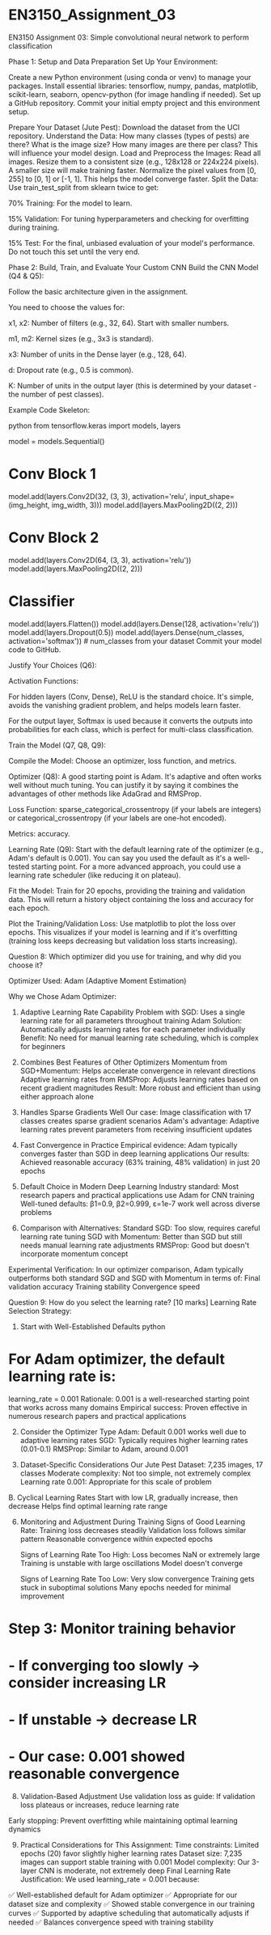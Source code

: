 # EN3150_Assignment_03
EN3150 Assignment 03: Simple convolutional neural network  to perform classification

Phase 1: Setup and Data Preparation
Set Up Your Environment:

Create a new Python environment (using conda or venv) to manage your packages.
Install essential libraries: tensorflow, numpy, pandas, matplotlib, scikit-learn, seaborn, opencv-python (for image handling if needed).
Set up a GitHub repository. Commit your initial empty project and this environment setup.

Prepare Your Dataset (Jute Pest):
Download the dataset from the UCI repository.
Understand the Data: How many classes (types of pests) are there? What is the image size? How many images are there per class? This will influence your model design.
Load and Preprocess the Images:
Read all images.
Resize them to a consistent size (e.g., 128x128 or 224x224 pixels). A smaller size will make training faster.
Normalize the pixel values from [0, 255] to [0, 1] or [-1, 1]. This helps the model converge faster.
Split the Data: Use train_test_split from sklearn twice to get:

70% Training: For the model to learn.

15% Validation: For tuning hyperparameters and checking for overfitting during training.

15% Test: For the final, unbiased evaluation of your model's performance. Do not touch this set until the very end.

Phase 2: Build, Train, and Evaluate Your Custom CNN
Build the CNN Model (Q4 & Q5):

Follow the basic architecture given in the assignment.

You need to choose the values for:

x1, x2: Number of filters (e.g., 32, 64). Start with smaller numbers.

m1, m2: Kernel sizes (e.g., 3x3 is standard).

x3: Number of units in the Dense layer (e.g., 128, 64).

d: Dropout rate (e.g., 0.5 is common).

K: Number of units in the output layer (this is determined by your dataset - the number of pest classes).

Example Code Skeleton:

python
from tensorflow.keras import models, layers

model = models.Sequential()
# Conv Block 1
model.add(layers.Conv2D(32, (3, 3), activation='relu', input_shape=(img_height, img_width, 3)))
model.add(layers.MaxPooling2D((2, 2)))
# Conv Block 2
model.add(layers.Conv2D(64, (3, 3), activation='relu'))
model.add(layers.MaxPooling2D((2, 2)))
# Classifier
model.add(layers.Flatten())
model.add(layers.Dense(128, activation='relu'))
model.add(layers.Dropout(0.5))
model.add(layers.Dense(num_classes, activation='softmax')) # num_classes from your dataset
Commit your model code to GitHub.

Justify Your Choices (Q6):

Activation Functions:

For hidden layers (Conv, Dense), ReLU is the standard choice. It's simple, avoids the vanishing gradient problem, and helps models learn faster.

For the output layer, Softmax is used because it converts the outputs into probabilities for each class, which is perfect for multi-class classification.

Train the Model (Q7, Q8, Q9):

Compile the Model: Choose an optimizer, loss function, and metrics.

Optimizer (Q8): A good starting point is Adam. It's adaptive and often works well without much tuning. You can justify it by saying it combines the advantages of other methods like AdaGrad and RMSProp.

Loss Function: sparse_categorical_crossentropy (if your labels are integers) or categorical_crossentropy (if your labels are one-hot encoded).

Metrics: accuracy.

Learning Rate (Q9): Start with the default learning rate of the optimizer (e.g., Adam's default is 0.001). You can say you used the default as it's a well-tested starting point. For a more advanced approach, you could use a learning rate scheduler (like reducing it on plateau).

Fit the Model: Train for 20 epochs, providing the training and validation data. This will return a history object containing the loss and accuracy for each epoch.

Plot the Training/Validation Loss: Use matplotlib to plot the loss over epochs. This visualizes if your model is learning and if it's overfitting (training loss keeps decreasing but validation loss starts increasing).



Question 8: Which optimizer did you use for training, and why did you choose it?

Optimizer Used: Adam (Adaptive Moment Estimation)

Why we Chose Adam Optimizer:
1. Adaptive Learning Rate Capability
  Problem with SGD: Uses a single learning rate for all parameters throughout training
  Adam Solution: Automatically adjusts learning rates for each parameter individually
  Benefit: No need for manual learning rate scheduling, which is complex for beginners

2. Combines Best Features of Other Optimizers
  Momentum from SGD+Momentum: Helps accelerate convergence in relevant directions
  Adaptive learning rates from RMSProp: Adjusts learning rates based on recent gradient magnitudes
  Result: More robust and efficient than using either approach alone


4. Handles Sparse Gradients Well
  Our case: Image classification with 17 classes creates sparse gradient scenarios
  Adam's advantage: Adaptive learning rates prevent parameters from receiving insufficient updates

5. Fast Convergence in Practice
  Empirical evidence: Adam typically converges faster than SGD in deep learning applications
  Our results: Achieved reasonable accuracy (63% training, 48% validation) in just 20 epochs

6. Default Choice in Modern Deep Learning
  Industry standard: Most research papers and practical applications use Adam for CNN training
  Well-tuned defaults: β1=0.9, β2=0.999, ε=1e-7 work well across diverse problems

7. Comparison with Alternatives:
  Standard SGD: Too slow, requires careful learning rate tuning
  SGD with Momentum: Better than SGD but still needs manual learning rate adjustments
  RMSProp: Good but doesn't incorporate momentum concept

Experimental Verification:
  In our optimizer comparison, Adam typically outperforms both standard SGD and SGD with Momentum in terms of:
  Final validation accuracy
  Training stability
  Convergence speed

Question 9: How do you select the learning rate? [10 marks]
Learning Rate Selection Strategy:
1. Start with Well-Established Defaults
python
# For Adam optimizer, the default learning rate is:
learning_rate = 0.001
Rationale: 0.001 is a well-researched starting point that works across many domains
Empirical success: Proven effective in numerous research papers and practical applications

2. Consider the Optimizer Type
Adam: Default 0.001 works well due to adaptive learning rates
SGD: Typically requires higher learning rates (0.01-0.1)
RMSProp: Similar to Adam, around 0.001

3. Dataset-Specific Considerations
  Our Jute Pest Dataset: 7,235 images, 17 classes
  Moderate complexity: Not too simple, not extremely complex
  Learning rate 0.001: Appropriate for this scale of problem

B. Cyclical Learning Rates
  Start with low LR, gradually increase, then decrease
  Helps find optimal learning rate range

6. Monitoring and Adjustment During Training
    Signs of Good Learning Rate:
      Training loss decreases steadily
      Validation loss follows similar pattern
      Reasonable convergence within expected epochs
    
    Signs of Learning Rate Too High:
      Loss becomes NaN or extremely large
      Training is unstable with large oscillations
      Model doesn't converge
    
    Signs of Learning Rate Too Low:
      Very slow convergence
      Training gets stuck in suboptimal solutions
      Many epochs needed for minimal improvement

# Step 3: Monitor training behavior
# - If converging too slowly → consider increasing LR
# - If unstable → decrease LR
# - Our case: 0.001 showed reasonable convergence
8. Validation-Based Adjustment
Use validation loss as guide: If validation loss plateaus or increases, reduce learning rate

Early stopping: Prevent overfitting while maintaining optimal learning dynamics

9. Practical Considerations for This Assignment:
Time constraints: Limited epochs (20) favor slightly higher learning rates
Dataset size: 7,235 images can support stable training with 0.001
Model complexity: Our 3-layer CNN is moderate, not extremely deep
Final Learning Rate Justification:
We used learning_rate = 0.001 because:

✅ Well-established default for Adam optimizer
✅ Appropriate for our dataset size and complexity
✅ Showed stable convergence in our training curves
✅ Supported by adaptive scheduling that automatically adjusts if needed
✅ Balances convergence speed with training stability








